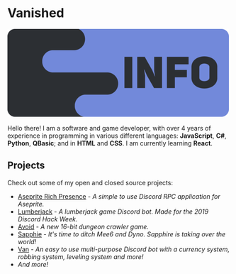 # Vanished

![Information](./assets/vanished_info.png)

Hello there! I am a software and game developer, with over 4 years of experience in programming in various different languages: **JavaScript**, **C#**, **Python**, **QBasic**; and in **HTML** and **CSS**. I am currently learning **React**.

## Projects

Check out some of my open and closed source projects:
- [Aseprite Rich Presence](https://github.com/vanishedvan/aseprite-rich-presence) - _A simple to use Discord RPC application for Aseprite._
- [Lumberjack](https://github.com/vanishedvan/lumberjack) - _A lumberjack game Discord bot. Made for the 2019 Discord Hack Week._
- [Avoid](https://discord.gg/epic) - _A new 16-bit dungeon crawler game._
- [Sapphie](https://sapphirebot.com) - _It's time to ditch Mee6 and Dyno. Sapphire is taking over the world!_
- [Van](https://vanme.me) - _An easy to use multi-purpose Discord bot with a currency system, robbing system, leveling system and more!_
- _And more!_
